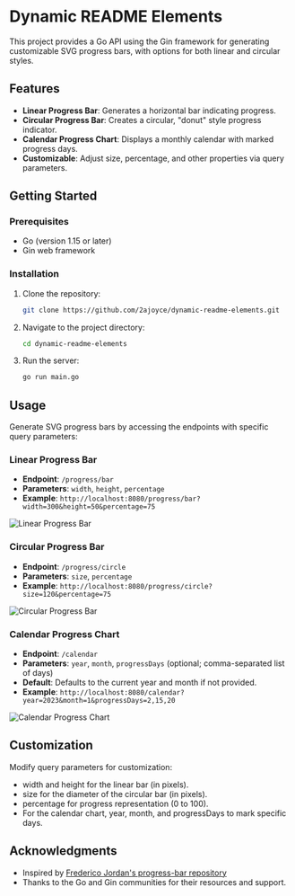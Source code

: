 # Dynamic README Elements

This project provides a Go API using the Gin framework for generating customizable SVG progress bars, with options for both linear and circular styles.

## Features

- **Linear Progress Bar**: Generates a horizontal bar indicating progress.
- **Circular Progress Bar**: Creates a circular, "donut" style progress indicator.
- **Calendar Progress Chart**: Displays a monthly calendar with marked progress days.
- **Customizable**: Adjust size, percentage, and other properties via query parameters.

## Getting Started

### Prerequisites

- Go (version 1.15 or later)
- Gin web framework

### Installation

1. Clone the repository:
   ```bash
   git clone https://github.com/2ajoyce/dynamic-readme-elements.git
   ```
2. Navigate to the project directory:
   ```bash
   cd dynamic-readme-elements
   ```
3. Run the server:
   ```bash
   go run main.go
   ```

## Usage

Generate SVG progress bars by accessing the endpoints with specific query parameters:

### Linear Progress Bar

- **Endpoint**: `/progress/bar`
- **Parameters**: `width`, `height`, `percentage`
- **Example**: `http://localhost:8080/progress/bar?width=300&height=50&percentage=75`

![Linear Progress Bar](https://progress.2ajoyce.com/progress/bar?width=300&height=50&percentage=75)

### Circular Progress Bar

- **Endpoint**: `/progress/circle`
- **Parameters**: `size`, `percentage`
- **Example**: `http://localhost:8080/progress/circle?size=120&percentage=75`

![Circular Progress Bar](https://progress.2ajoyce.com/progress/circle?size=120&percentage=75)

### Calendar Progress Chart

- **Endpoint**: `/calendar`
- **Parameters**: `year`, `month`, `progressDays` (optional; comma-separated list of days)
- **Default**: Defaults to the current year and month if not provided.
- **Example**: `http://localhost:8080/calendar?year=2023&month=1&progressDays=2,15,20`

![Calendar Progress Chart](https://progress.2ajoyce.com/calendar)

## Customization

Modify query parameters for customization:

- width and height for the linear bar (in pixels).
- size for the diameter of the circular bar (in pixels).
- percentage for progress representation (0 to 100).
- For the calendar chart, year, month, and progressDays to mark specific days.

## Acknowledgments

- Inspired by [Frederico Jordan's progress-bar repository](https://github.com/fredericojordan/progress-bar)
- Thanks to the Go and Gin communities for their resources and support.
